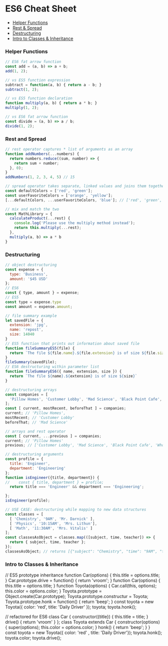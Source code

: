 # ES6 Cheat Sheet

- [Helper Functions](#helper-funcitons)
- [Rest & Spread](#rest-and-spread)
- [Destructuring](#destructuring)
- [Intro to Classes & Inheritance](#intro-to-classes-&-inheritance)

### Helper Functions
```javascript
// ES6 fat arrow function
const add = (a, b) => a + b;
add(1, 2);

// vs ES5 function expression
subtract = function(a, b) { return a - b; }
subtract(1, 2);

// vs ES5 function declaration
function multiply(a, b) { return a * b; }
multiply(1, 2);

// vs ES6 fat arrow function
const divide = (a, b) => a / b;
divide(1, 2);
```

### Rest and Spread
```javascript
// rest operator captures * list of arguments as an array
function addNumbers(...numbers) {
  return numbers.reduce((sum, number) => {
    return sum + number;
  }, 0);
}
addNumbers(1, 2, 3, 4, 5) // 15

// spread operator takes separate, linked values and joins them together
const defaultColors = ['red', 'green'];
const userFavoriteColors = ['orange', 'yellow'];
[...defaultColors, ...userFavoriteColors, 'blue']; // ['red', 'green', 'orange', 'yellow', 'blue'];

// mix and match the two
const MathLibrary = {
  calculateProduct(...rest) {
    console.log('Please use the multiply method instead');
    return this.multiply(...rest);
  },
  multiply(a, b) => a * b
}
```

### Destructuring
```javascript
// object destructuring
const expense = {
  type: 'Business',
  amount: '$45 USD'
};
// ES6
const { type, amount } = expense;
// ES5
const type = expense.type
const amount = expense.amount;
```

```javascript
// file summary example
let savedFile = {
  extension: 'jpg',
  name: 'repost',
  size: 14040
}
// ES5 function that prints out information about saved file
function fileSummaryES5(file) {
  return `The file ${file.name}.${file.extension} is of size ${file.size}`;
}
fileSummary(savedFile);
// ES6 destructuring within parameter list
function fileSummaryES6({ name, extension, size }) {
  return `The file ${name}.${extension} is of size ${size}`
}
```

```javascript
// destructuring arrays
const companies = [
  'Pillow Homes', 'Customer Lobby', 'Mad Science', 'Black Point Cafe', 'Whole Foods', 'GamePro'
];
const [ current, mostRecent, beforeThat ] = companies;
current; // 'Pillow Homes',
mostRecent; // 'Customer Lobby'
beforeThat; // 'Mad Science'
```

```javascript
// arrays and rest operator
const [ current, ...previous ] = companies;
current; // 'Pillow Homes'
previous; // ['Customer Lobby', 'Mad Science', 'Black Point Cafe', 'Whole Foods', 'GamePro']
```

```javascript
// destructuring arguments
const profile = {
  title: 'Engineer',
  department: 'Engineering'
};
function isEngineer({title, department}) {
//    const { title, department } = profile;
  return title === 'Engineer' && department === 'Engineering';

};
isEngineer(profile);
```

```javascript
// USE CASE: destructuring while mapping to new data structures
const classes = [
  [ 'Chemistry', '9AM', 'Mr. Darnick' ],
  [ 'Physics', '10:15AM', 'Mrs. Lithun'],
  [ 'Math', '11:30AM', 'Mrs. Vitalis' ]
];
const classesAsObject = classes.map(([subject, time, teacher]) => {
  return { subject, time, teacher };
});
classesAsObject; // returns [{"subject": "Chemistry", "time": "9AM", "teacher": "Mr. Darnick"}, {"subject": "Physics", "time": "10:15AM", "teacher": "Mrs. Lithun"}, {"subject": "Math", "time": "11:30AM", "teacher": "Mrs. Vitalis"}]
```

### Intro to Classes & Inheritance
// ES5 prototype inheritance
function Car(options) {
  this.title = options.title;
}
Car.prototype.drive = function() {
  return 'vroom';
}
function Car(options) {
  this.title = options.title;
}
function Toyota(options) {
  Car.call(this, options);
  this.color = options.color;
}
Toyota.prototype = Object.create(Car.prototype);
Toyota.prototype.constructur = Toyota;
Toyota.prototype.honk = function() {
  return 'beep';
}
const toyota = new Toyota({ color: 'red', title: 'Daily Driver' });
toyota;
toyota.honk();

// refactored for ES6
class Car {
  constructor({title}) {
    this.title = title;
  }
  drive() {
    return 'vroom'
  }
};
class Toyota extends Car {
  constructor(options) {
    super(options);
    this.color = options.color;
  }
  honk() {
    return 'beep';
  }
}
const toyota = new Toyota({ color: 'red' , title: 'Daily Driver'});
toyota.honk();
toyota.color;
toyota.drive();
